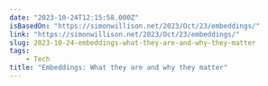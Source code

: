 ```yaml
---
date: "2023-10-24T12:15:58.000Z"
isBasedOn: "https://simonwillison.net/2023/Oct/23/embeddings/"
link: "https://simonwillison.net/2023/Oct/23/embeddings/"
slug: 2023-10-24-embeddings-what-they-are-and-why-they-matter
tags:
    - Tech
title: "Embeddings: What they are and why they matter"
---
```

